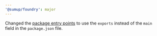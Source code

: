 ```yaml
---
'@sumup/foundry': major
---
```


Changed the [package entry points](https://nodejs.org/api/packages.html#package-entry-points) to use the `exports` instead of the `main` field in the `package.json` file.
